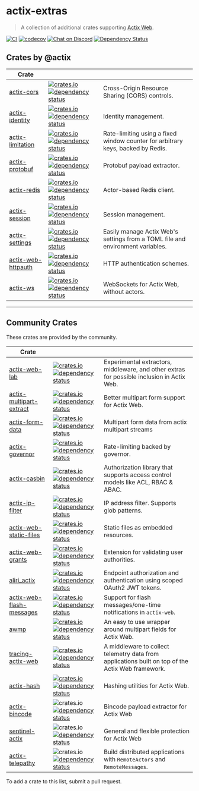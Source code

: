 # actix-extras

> A collection of additional crates supporting [Actix Web].

[![CI](https://github.com/actix/actix-extras/actions/workflows/ci.yml/badge.svg)](https://github.com/actix/actix-extras/actions/workflows/ci.yml)
[![codecov](https://codecov.io/gh/actix/actix-extras/branch/master/graph/badge.svg)](https://codecov.io/gh/actix/actix-extras)
[![Chat on Discord](https://img.shields.io/discord/771444961383153695?label=chat&logo=discord)](https://discord.gg/5Ux4QGChWc)
[![Dependency Status](https://deps.rs/repo/github/actix/actix-extras/status.svg)](https://deps.rs/repo/github/actix/actix-extras)

## Crates by @actix

| Crate                |                                                                                                                                                                                                                                                           |                                                                                 |
| -------------------- | --------------------------------------------------------------------------------------------------------------------------------------------------------------------------------------------------------------------------------------------------------- | ------------------------------------------------------------------------------- |
| [actix-cors]         | [![crates.io](https://img.shields.io/crates/v/actix-cors?label=latest)](https://crates.io/crates/actix-cors) [![dependency status](https://deps.rs/crate/actix-cors/latest/status.svg)](https://deps.rs/crate/actix-cors)                                 | Cross-Origin Resource Sharing (CORS) controls.                                  |
| [actix-identity]     | [![crates.io](https://img.shields.io/crates/v/actix-identity?label=latest)](https://crates.io/crates/actix-identity) [![dependency status](https://deps.rs/crate/actix-identity/latest/status.svg)](https://deps.rs/crate/actix-identity)                 | Identity management.                                                            |
| [actix-limitation]   | [![crates.io](https://img.shields.io/crates/v/actix-limitation?label=latest)](https://crates.io/crates/actix-limitation) [![dependency status](https://deps.rs/crate/actix-limitation/latest/status.svg)](https://deps.rs/crate/actix-limitation)         | Rate-limiting using a fixed window counter for arbitrary keys, backed by Redis. |
| [actix-protobuf]     | [![crates.io](https://img.shields.io/crates/v/actix-protobuf?label=latest)](https://crates.io/crates/actix-protobuf) [![dependency status](https://deps.rs/crate/actix-protobuf/latest/status.svg)](https://deps.rs/crate/actix-protobuf)                 | Protobuf payload extractor.                                                     |
| [actix-redis]        | [![crates.io](https://img.shields.io/crates/v/actix-redis?label=latest)](https://crates.io/crates/actix-redis) [![dependency status](https://deps.rs/crate/actix-redis/latest/status.svg)](https://deps.rs/crate/actix-redis)                             | Actor-based Redis client.                                                       |
| [actix-session]      | [![crates.io](https://img.shields.io/crates/v/actix-session?label=latest)](https://crates.io/crates/actix-session) [![dependency status](https://deps.rs/crate/actix-session/latest/status.svg)](https://deps.rs/crate/actix-session)                     | Session management.                                                             |
| [actix-settings]     | [![crates.io](https://img.shields.io/crates/v/actix-settings?label=latest)](https://crates.io/crates/actix-settings) [![dependency status](https://deps.rs/crate/actix-settings/latest/status.svg)](https://deps.rs/crate/actix-settings)                 | Easily manage Actix Web's settings from a TOML file and environment variables.  |
| [actix-web-httpauth] | [![crates.io](https://img.shields.io/crates/v/actix-web-httpauth?label=latest)](https://crates.io/crates/actix-web-httpauth) [![dependency status](https://deps.rs/crate/actix-web-httpauth/latest/status.svg)](https://deps.rs/crate/actix-web-httpauth) | HTTP authentication schemes.                                                    |
| [actix-ws]           | [![crates.io](https://img.shields.io/crates/v/actix-ws?label=latest)][actix-ws] [![dependency status](https://deps.rs/crate/actix-ws/latest/status.svg)](https://deps.rs/crate/actix-ws)                                                                  | WebSockets for Actix Web, without actors.                                       |

---

## Community Crates

These crates are provided by the community.

| Crate                      |                                                                                                                                                                                                                                                          |                                                                                                   |
| -------------------------- | -------------------------------------------------------------------------------------------------------------------------------------------------------------------------------------------------------------------------------------------------------- | ------------------------------------------------------------------------------------------------- |
| [actix-web-lab]            | [![crates.io](https://img.shields.io/crates/v/actix-web-lab?label=latest)][actix-web-lab] [![dependency status](https://deps.rs/crate/actix-web-lab/latest/status.svg)](https://deps.rs/crate/actix-web-lab)                                             | Experimental extractors, middleware, and other extras for possible inclusion in Actix Web.        |
| [actix-multipart-extract]  | [![crates.io](https://img.shields.io/crates/v/actix-multipart-extract?label=latest)][actix-multipart-extract] [![dependency status](https://deps.rs/crate/actix-multipart-extract/latest/status.svg)](https://deps.rs/crate/actix-multipart-extract)     | Better multipart form support for Actix Web.                                                      |
| [actix-form-data]          | [![crates.io](https://img.shields.io/crates/v/actix-form-data?label=latest)][actix-form-data] [![dependency status](https://deps.rs/crate/actix-form-data/latest/status.svg)](https://deps.rs/crate/actix-form-data)                                     | Multipart form data from actix multipart streams                                                  |
| [actix-governor]           | [![crates.io](https://img.shields.io/crates/v/actix-governor?label=latest)][actix-governor] [![dependency status](https://deps.rs/crate/actix-governor/latest/status.svg)](https://deps.rs/crate/actix-governor)                                         | Rate-limiting backed by governor.                                                                 |
| [actix-casbin]             | [![crates.io](https://img.shields.io/crates/v/actix-casbin?label=latest)][actix-casbin] [![dependency status](https://deps.rs/crate/actix-casbin/latest/status.svg)](https://deps.rs/crate/actix-casbin)                                                 | Authorization library that supports access control models like ACL, RBAC & ABAC.                  |
| [actix-ip-filter]          | [![crates.io](https://img.shields.io/crates/v/actix-ip-filter?label=latest)][actix-ip-filter] [![dependency status](https://deps.rs/crate/actix-ip-filter/latest/status.svg)](https://deps.rs/crate/actix-ip-filter)                                     | IP address filter. Supports glob patterns.                                                        |
| [actix-web-static-files]   | [![crates.io](https://img.shields.io/crates/v/actix-web-static-files?label=latest)][actix-web-static-files] [![dependency status](https://deps.rs/crate/actix-web-static-files/latest/status.svg)](https://deps.rs/crate/actix-web-static-files)         | Static files as embedded resources.                                                               |
| [actix-web-grants]         | [![crates.io](https://img.shields.io/crates/v/actix-web-grants?label=latest)][actix-web-grants] [![dependency status](https://deps.rs/crate/actix-web-grants/latest/status.svg)](https://deps.rs/crate/actix-web-grants)                                 | Extension for validating user authorities.                                                        |
| [aliri_actix]              | [![crates.io](https://img.shields.io/crates/v/aliri_actix?label=latest)][aliri_actix] [![dependency status](https://deps.rs/crate/aliri_actix/latest/status.svg)](https://deps.rs/crate/aliri_actix)                                                     | Endpoint authorization and authentication using scoped OAuth2 JWT tokens.                         |
| [actix-web-flash-messages] | [![crates.io](https://img.shields.io/crates/v/actix-web-flash-messages?label=latest)][actix-web-flash-messages] [![dependency status](https://deps.rs/crate/actix-web-flash-messages/latest/status.svg)](https://deps.rs/crate/actix-web-flash-messages) | Support for flash messages/one-time notifications in `actix-web`.                                 |
| [awmp]                     | [![crates.io](https://img.shields.io/crates/v/awmp?label=latest)][awmp] [![dependency status](https://deps.rs/crate/awmp/latest/status.svg)](https://deps.rs/crate/awmp)                                                                                 | An easy to use wrapper around multipart fields for Actix Web.                                     |
| [tracing-actix-web]        | [![crates.io](https://img.shields.io/crates/v/tracing-actix-web?label=latest)][tracing-actix-web] [![dependency status](https://deps.rs/crate/tracing-actix-web/latest/status.svg)](https://deps.rs/crate/tracing-actix-web)                             | A middleware to collect telemetry data from applications built on top of the Actix Web framework. |
| [actix-hash]               | [![crates.io](https://img.shields.io/crates/v/actix-hash?label=latest)][actix-hash] [![dependency status](https://deps.rs/crate/actix-hash/latest/status.svg)](https://deps.rs/crate/actix-hash)                                                         | Hashing utilities for Actix Web.                                                                  |
| [actix-bincode]            | ![crates.io](https://img.shields.io/crates/v/actix-bincode?label=latest) [![dependency status](https://deps.rs/crate/actix-bincode/latest/status.svg)](https://deps.rs/crate/actix-bincode)                                                              | Bincode payload extractor for Actix Web                                                           |
| [sentinel-actix]           | ![crates.io](https://img.shields.io/crates/v/sentinel-actix?label=latest) [![dependency status](https://deps.rs/crate/sentinel-actix/latest/status.svg)](https://deps.rs/crate/sentinel-actix)                                                           | General and flexible protection for Actix Web                                                     |
| [actix-telepathy]          | ![crates.io](https://img.shields.io/crates/v/actix-telepathy?label=latest) [![dependency status](https://deps.rs/crate/actix-telepathy/latest/status.svg)](https://deps.rs/crate/actix-telepathy)                                                        | Build distributed applications with `RemoteActors` and `RemoteMessages`.                          |

To add a crate to this list, submit a pull request.

<!-- REFERENCES -->

[actix]: https://github.com/actix/actix
[actix web]: https://github.com/actix/actix-web
[actix-extras]: https://github.com/actix/actix-extras
[actix-cors]: ./actix-cors
[actix-identity]: ./actix-identity
[actix-limitation]: ./actix-limitation
[actix-protobuf]: ./actix-protobuf
[actix-redis]: ./actix-redis
[actix-session]: ./actix-session
[actix-settings]: ./actix-settings
[actix-web-httpauth]: ./actix-web-httpauth
[actix-web-lab]: https://crates.io/crates/actix-web-lab
[actix-multipart-extract]: https://crates.io/crates/actix-multipart-extract
[actix-form-data]: https://crates.io/crates/actix-form-data
[actix-casbin]: https://crates.io/crates/actix-casbin
[actix-ip-filter]: https://crates.io/crates/actix-ip-filter
[actix-web-static-files]: https://crates.io/crates/actix-web-static-files
[actix-web-grants]: https://crates.io/crates/actix-web-grants
[actix-web-flash-messages]: https://crates.io/crates/actix-web-flash-messages
[actix-governor]: https://crates.io/crates/actix-governor
[aliri_actix]: https://crates.io/crates/aliri_actix
[awmp]: https://crates.io/crates/awmp
[tracing-actix-web]: https://crates.io/crates/tracing-actix-web
[actix-ws]: https://crates.io/crates/actix-ws
[actix-hash]: https://crates.io/crates/actix-hash
[actix-bincode]: https://crates.io/crates/actix-bincode
[sentinel-actix]: https://crates.io/crates/sentinel-actix
[actix-telepathy]: https://github.com/wenig/actix-telepathy
